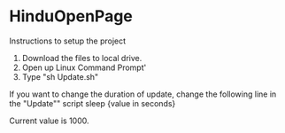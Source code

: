 # HinduOpenPage

Instructions to setup the project
1) Download the files to local drive.
2) Open up Linux Command Prompt'
3) Type "sh Update.sh"

If you want to change the duration of update, change the following line in the "Update"" script
sleep {value in seconds}

Current value is 1000.

